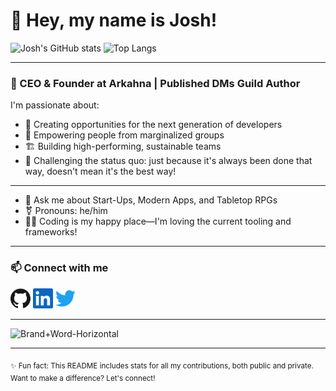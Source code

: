 # 👋 Hey, my name is Josh!

![Josh's GitHub stats](https://github-readme-stats.vercel.app/api?username=joshuaboys&show_icons=true&theme=dark&count_private=true)
![Top Langs](https://github-readme-stats.vercel.app/api/top-langs/?username=joshuaboys&layout=compact&theme=dark)

---

### 🚀 CEO & Founder at Arkahna | Published DMs Guild Author

I'm passionate about:
- 🌱 Creating opportunities for the next generation of developers
- 🌈 Empowering people from marginalized groups
- 🏗️ Building high-performing, sustainable teams
- 🧠 Challenging the status quo: just because it's always been done that way, doesn't mean it's the best way!

---

- 💬 Ask me about Start-Ups, Modern Apps, and Tabletop RPGs
- ⚧ Pronouns: he/him
- 👨‍💻 Coding is my happy place—I'm loving the current tooling and frameworks!

---

### 📫 Connect with me

<p>
  <a href="https://github.com/joshuaboys" target="_blank"><img alt="GitHub" height="32" width="32" src="assets/github.svg"></a>
  <a href="https://linkedin.com/in/joshboys" target="_blank"><img alt="LinkedIn" height="32" width="32" src="assets/linkedin.svg"></a>
  <a href="https://twitter.com/aneki" target="_blank"><img alt="Twitter" height="32" width="32" src="assets/twitter.svg"></a>
</p>

---

![Brand+Word-Horizontal](https://user-images.githubusercontent.com/38293002/132086825-0d716440-6649-42d2-8ece-7ebf6cb870b7.png)

---

<sub>✨ Fun fact: This README includes stats for all my contributions, both public and private. Want to make a difference? Let's connect!</sub>
